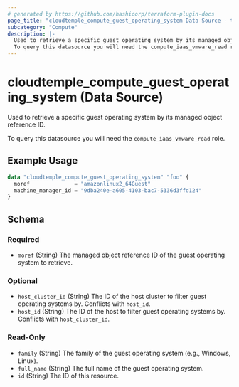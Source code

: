 ```yaml
---
# generated by https://github.com/hashicorp/terraform-plugin-docs
page_title: "cloudtemple_compute_guest_operating_system Data Source - terraform-provider-cloudtemple"
subcategory: "Compute"
description: |-
  Used to retrieve a specific guest operating system by its managed object reference ID.
  To query this datasource you will need the compute_iaas_vmware_read role.
---
```


# cloudtemple_compute_guest_operating_system (Data Source)

Used to retrieve a specific guest operating system by its managed object reference ID.

To query this datasource you will need the `compute_iaas_vmware_read` role.

## Example Usage

```terraform
data "cloudtemple_compute_guest_operating_system" "foo" {
  moref              = "amazonlinux2_64Guest"
  machine_manager_id = "9dba240e-a605-4103-bac7-5336d3ffd124"
}
```

<!-- schema generated by tfplugindocs -->
## Schema

### Required

- `moref` (String) The managed object reference ID of the guest operating system to retrieve.

### Optional

- `host_cluster_id` (String) The ID of the host cluster to filter guest operating systems by. Conflicts with `host_id`.
- `host_id` (String) The ID of the host to filter guest operating systems by. Conflicts with `host_cluster_id`.

### Read-Only

- `family` (String) The family of the guest operating system (e.g., Windows, Linux).
- `full_name` (String) The full name of the guest operating system.
- `id` (String) The ID of this resource.


